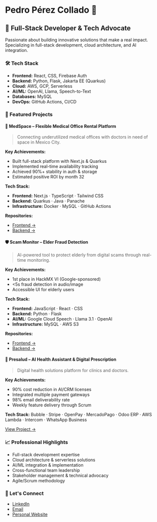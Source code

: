 # Pedro Pérez Collado 👋

## 🚀 Full-Stack Developer & Tech Advocate

Passionate about building innovative solutions that make a real impact. Specializing in full-stack development, cloud architecture, and AI integration.

### 🛠️ Tech Stack

- **Frontend:** React, CSS, Firebase Auth
- **Backend:** Python, Flask, Jakarta EE (Quarkus)
- **Cloud:** AWS, GCP, Serverless
- **AI/ML:** OpenAI, Llama, Speech-to-Text
- **Databases:** MySQL
- **DevOps:** GitHub Actions, CI/CD

### 🌟 Featured Projects

#### 🏥 MedSpace – Flexible Medical Office Rental Platform

> Connecting underutilized medical offices with doctors in need of space in Mexico City.

**Key Achievements:**

- Built full-stack platform with Next.js & Quarkus
- Implemented real-time availability tracking
- Achieved 90%+ stability in auth & storage
- Estimated positive ROI by month 32

**Tech Stack:**

- **Frontend:** Next.js · TypeScript · Tailwind CSS
- **Backend:** Quarkus · Java · Panache
- **Infrastructure:** Docker · MySQL · GitHub Actions

**Repositories:**

- [Frontend →](https://github.com/plpcollado/medspace-frontend)
- [Backend →](https://github.com/plpcollado/medspace-backend)

#### 🛡️ Scam Monitor – Elder Fraud Detection

> AI-powered tool to protect elderly from digital scams through real-time monitoring.

**Key Achievements:**

- 1st place in HackMX VI (Google-sponsored)
- <5s fraud detection in audio/image
- Accessible UI for elderly users

**Tech Stack:**

- **Frontend:** JavaScript · React · CSS
- **Backend:** Python · Flask
- **AI/ML:** Google Cloud Speech · Llama 3.1 · OpenAI
- **Infrastructure:** MySQL · AWS S3

**Repositories:**

- [Frontend →](https://github.com/Scamonitor/front)
- [Backend →](https://github.com/Scamonitor/Scamonitor-Backend)

#### 💊 Presalud – AI Health Assistant & Digital Prescription

> Digital health solutions platform for clinics and doctors.

**Key Achievements:**

- 90% cost reduction in AI/CRM licenses
- Integrated multiple payment gateways
- 98% email deliverability rate
- Weekly feature delivery through Scrum

**Tech Stack:** Bubble · Stripe · OpenPay · MercadoPago · Odoo ERP · AWS Lambda · Intercom · WhatsApp Business

[View Project →](club.presalud.com)

### 📈 Professional Highlights

- Full-stack development expertise
- Cloud architecture & serverless solutions
- AI/ML integration & implementation
- Cross-functional team leadership
- Stakeholder management & technical advocacy
- Agile/Scrum methodology

### 🤝 Let's Connect

- [LinkedIn](https://www.linkedin.com/in/perez-collado/)
- [Email](mailto:pedro@perezcollado.com)
- [Personal Website](https://www.perezcollado.com/)
